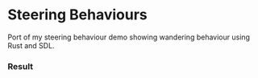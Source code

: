 # Steering Behaviours #

Port of my steering behaviour demo showing wandering behaviour using Rust and SDL.

### Result ###

